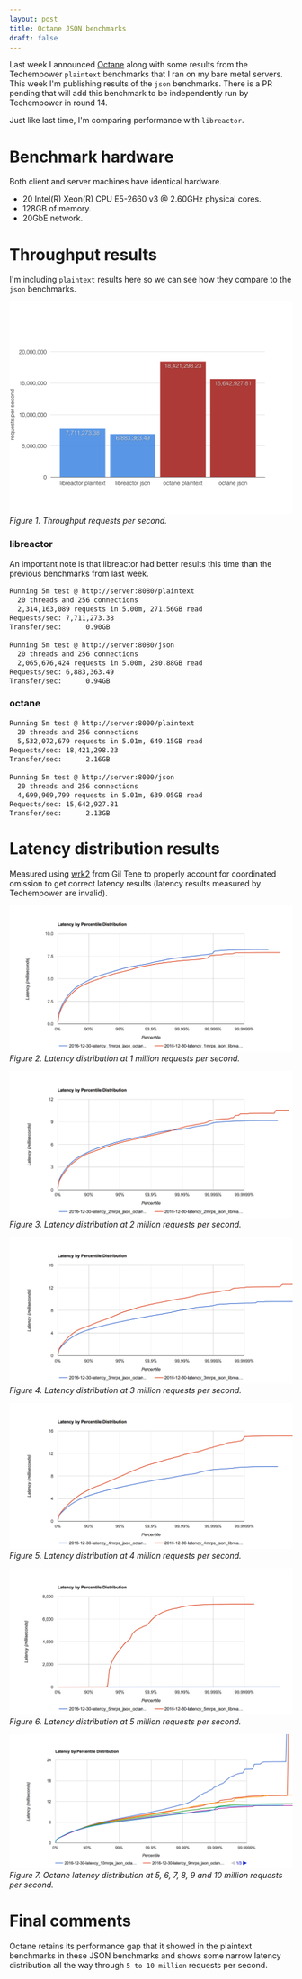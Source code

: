 ```yaml
---
layout: post
title: Octane JSON benchmarks
draft: false
---
```


Last week I announced [Octane](http://simongui.github.io/2016/12/21/announcing-octane.html) along with some results from the Techempower `plaintext` benchmarks that I ran on my bare metal servers. This week I'm publishing results of the `json` benchmarks. There is a PR pending that will add this benchmark to be independently run by Techempower in round 14.

Just like last time, I'm comparing performance with `libreactor`.


# Benchmark hardware
Both client and server machines have identical hardware.

- 20 Intel(R) Xeon(R) CPU E5-2660 v3 @ 2.60GHz physical cores.
- 128GB of memory.
- 20GbE network.

# Throughput results
I'm including `plaintext` results here so we can see how they compare to the `json` benchmarks.

<a target="_blank" href="/images/2016-12-30-throughput.png"><img src="/images/2016-12-30-throughput.png"/></a>
_Figure 1. Throughput requests per second._

### libreactor
An important note is that libreactor had better results this time than the previous benchmarks from last week.

```
Running 5m test @ http://server:8080/plaintext
  20 threads and 256 connections
  2,314,163,089 requests in 5.00m, 271.56GB read
Requests/sec: 7,711,273.38
Transfer/sec:      0.90GB

Running 5m test @ http://server:8080/json
  20 threads and 256 connections
  2,065,676,424 requests in 5.00m, 280.88GB read
Requests/sec: 6,883,363.49
Transfer/sec:      0.94GB
```

### octane
```
Running 5m test @ http://server:8000/plaintext
  20 threads and 256 connections
  5,532,072,679 requests in 5.01m, 649.15GB read
Requests/sec: 18,421,298.23
Transfer/sec:      2.16GB

Running 5m test @ http://server:8000/json
  20 threads and 256 connections
  4,699,969,799 requests in 5.01m, 639.05GB read
Requests/sec: 15,642,927.81
Transfer/sec:      2.13GB
```

# Latency distribution results
Measured using [wrk2](https://github.com/giltene/wrk2) from Gil Tene to properly account for coordinated omission to get correct latency results (latency results measured by Techempower are invalid).

<a target="_blank" href="/images/2016-12-30-latency-1mrps_json.png"><img src="/images/2016-12-30-latency-1mrps_json.png"/></a>
_Figure 2. Latency distribution at 1 million requests per second._

<a target="_blank" href="/images/2016-12-30-latency-2mrps_json.png"><img src="/images/2016-12-30-latency-2mrps_json.png"/></a>
_Figure 3. Latency distribution at 2 million requests per second._

<a target="_blank" href="/images/2016-12-30-latency-3mrps_json.png"><img src="/images/2016-12-30-latency-3mrps_json.png"/></a>
_Figure 4. Latency distribution at 3 million requests per second._

<a target="_blank" href="/images/2016-12-30-latency-4mrps_json.png"><img src="/images/2016-12-30-latency-4mrps_json.png"/></a>
_Figure 5. Latency distribution at 4 million requests per second._

<a target="_blank" href="/images/2016-12-30-latency-5mrps_json.png"><img src="/images/2016-12-30-latency-5mrps_json.png"/></a>
_Figure 6. Latency distribution at 5 million requests per second._

<a target="_blank" href="/images/2016-12-30-latency-5-10mrps_json_octane.png"><img src="/images/2016-12-30-latency-5-10mrps_json_octane.png"/></a>
_Figure 7. Octane latency distribution at 5, 6, 7, 8, 9 and 10 million requests per second._

# Final comments
Octane retains its performance gap that it showed in the plaintext benchmarks in these JSON benchmarks and shows some narrow latency distribution all the way through `5 to 10 million` requests per second.
